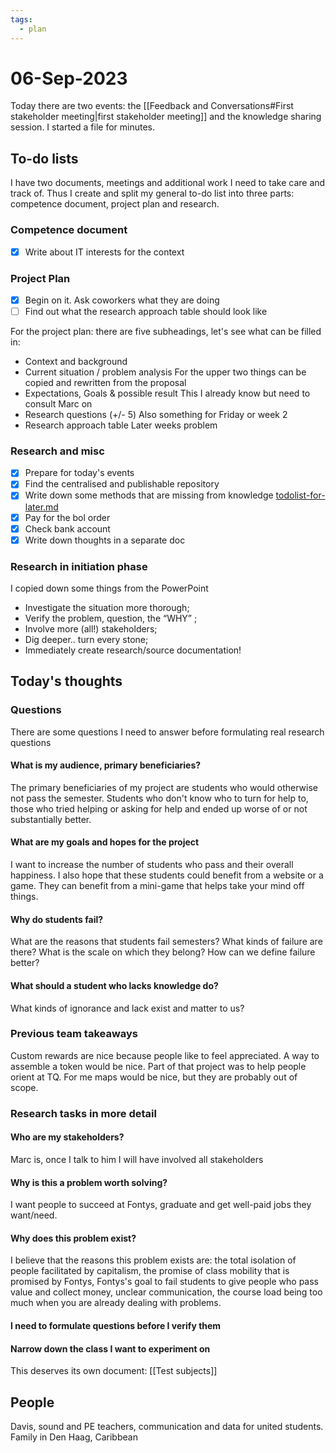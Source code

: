 ```yaml
---
tags:
  - plan
---
```

# 06-Sep-2023

Today there are two events: the [[Feedback and Conversations#First stakeholder meeting|first stakeholder meeting]] and the knowledge sharing session. I started a file for minutes.

## To-do lists

I have two documents, meetings and additional work I need to take care and track of. Thus I create and split my general to-do list into three parts: competence document, project plan and research.

### Competence document
* [x] Write about IT interests for the context
### Project Plan

* [x] Begin on it. Ask coworkers what they are doing
* [ ] Find out what the research approach table should look like

For the project plan: there are five subheadings, let's see what can be filled in:

* Context and background
* Current situation / problem analysis For the upper two things can be copied and rewritten from the proposal
* Expectations, Goals & possible result This I already know but need to consult Marc on
* Research questions (+/- 5) Also something for Friday or week 2
* Research approach table Later weeks problem

### Research and misc
* [x] Prepare for today's events
* [x] Find the centralised and publishable repository
* [x] Write down some methods that are missing from knowledge [todolist-for-later.md](todolist-for-later.md "mention")
* [x] Pay for the bol order
* [x] Check bank account
* [x] Write down thoughts in a separate doc
### Research in initiation phase

I copied down some things from the PowerPoint

* Investigate the situation more thorough;
* Verify the problem, question, the “WHY” ;
* Involve more (all!) stakeholders;
* Dig deeper.. turn every stone;
* Immediately create research/source documentation!

## Today's thoughts

### Questions

There are some questions I need to answer before formulating real research questions

#### What is my audience, primary beneficiaries?

The primary beneficiaries of my project are students who would otherwise not pass the semester. Students who don't know who to turn for help to, those who tried helping or asking for help and ended up worse of or not substantially better.

#### What are my goals and hopes for the project

I want to increase the number of students who pass and their overall happiness. I also hope that these students could benefit from a website or a game. They can benefit from a mini-game that helps take your mind off things.

#### Why do students fail?

What are the reasons that students fail semesters? What kinds of failure are there? What is the scale on which they belong? How can we define failure better?

#### What should a student who lacks knowledge do?

What kinds of ignorance and lack exist and matter to us?

### Previous team takeaways

Custom rewards are nice because people like to feel appreciated. A way to assemble a token would be nice. Part of that project was to help people orient at TQ. For me maps would be nice, but they are probably out of scope.

### Research tasks in more detail

#### Who are my stakeholders?

Marc is, once I talk to him I will have involved all stakeholders

#### Why is this a problem worth solving?

I want people to succeed at Fontys, graduate and get well-paid jobs they want/need.

#### Why does this problem exist?

I believe that the reasons this problem exists are: the total isolation of people facilitated by capitalism, the promise of class mobility that is promised by Fontys, Fontys's goal to fail students to give people who pass value and collect money, unclear communication, the course load being too much when you are already dealing with problems.

#### I need to formulate questions before I verify them

#### Narrow down the class I want to experiment on

This deserves its own document: \[\[Test subjects]]

## People

Davis, sound and PE teachers, communication and data for united students. Family in Den Haag, Caribbean
